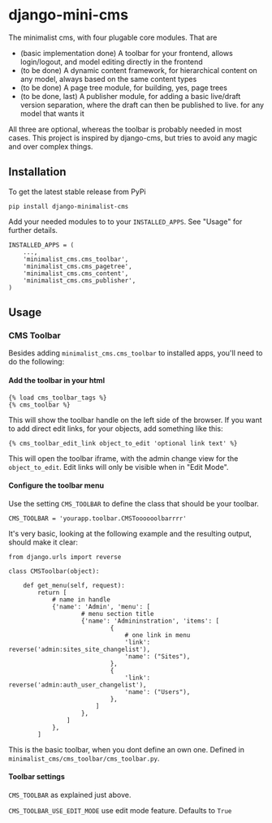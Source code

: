 # django-mini-cms

The minimalist cms, with four plugable core modules. That are

- (basic implementation done) A toolbar for your frontend, allows login/logout, and model editing directly in the frontend
- (to be done) A dynamic content framework, for hierarchical content on any model, always based on the same content types
- (to be done) A page tree module, for building, yes, page trees
- (to be done, last) A publisher module, for adding a basic live/draft version separation, where the draft can then be published to live. for any model that wants it

All three are optional, whereas the toolbar is probably needed in most cases. This project is inspired by django-cms, but tries to avoid any magic and over complex things.


## Installation

To get the latest stable release from PyPi

    pip install django-minimalist-cms

Add your needed modules to to your ``INSTALLED_APPS``. See "Usage" for further details.

    INSTALLED_APPS = (
        ...,
        'minimalist_cms.cms_toolbar',
        'minimalist_cms.cms_pagetree',
        'minimalist_cms.cms_content',
        'minimalist_cms.cms_publisher',
    )


## Usage

### CMS Toolbar

Besides adding `minimalist_cms.cms_toolbar` to installed apps, you'll need to do the following:

#### Add the toolbar in your html

    {% load cms_toolbar_tags %}
    {% cms_toolbar %}

This will show the toolbar handle on the left side of the browser. If you want to add direct edit links, 
for your objects, add something like this:

    {% cms_toolbar_edit_link object_to_edit 'optional link text' %}
    
This will open the toolbar iframe, with the admin change view for the `object_to_edit`. Edit links will 
only be visible when in "Edit Mode".

#### Configure the toolbar menu

Use the setting `CMS_TOOLBAR` to define the class that should be your toolbar.

    CMS_TOOLBAR = 'yourapp.toolbar.CMSToooooolbarrrr'
    
It's very basic, looking at the following example and the resulting output, should make it clear:

    from django.urls import reverse
    
    class CMSToolbar(object):
    
        def get_menu(self, request):
            return [
                # name in handle
                {'name': 'Admin', 'menu': [
                        # menu section title
                        {'name': 'Admininstration', 'items': [
                                {
                                    # one link in menu
                                    'link': reverse('admin:sites_site_changelist'),
                                    'name': ("Sites"),
                                },
                                {
                                    'link': reverse('admin:auth_user_changelist'),
                                    'name': ("Users"),
                                },
                            ]
                        },
                    ]
                },
            ]
            
This is the basic toolbar, when you dont define an own one. Defined in `minimalist_cms/cms_toolbar/cms_toolbar.py`.

#### Toolbar settings

`CMS_TOOLBAR` as explained just above.

`CMS_TOOLBAR_USE_EDIT_MODE` use edit mode feature. Defaults to `True`